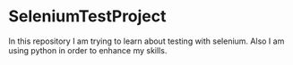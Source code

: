 # SeleniumTestProject
In this repository I am trying to learn about testing with selenium.
Also I am using python in order to enhance my skills.
